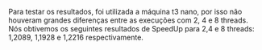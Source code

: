 Para testar os resultados, foi utilizada a máquina t3 nano, por isso não houveram grandes diferenças entre as execuções com 2, 4 e 8 threads. Nós obtivemos os seguintes
resultados de SpeedUp para 2,4 e 8 threads: 1,2089, 1,1928 e 1,2216 respectivamente.
